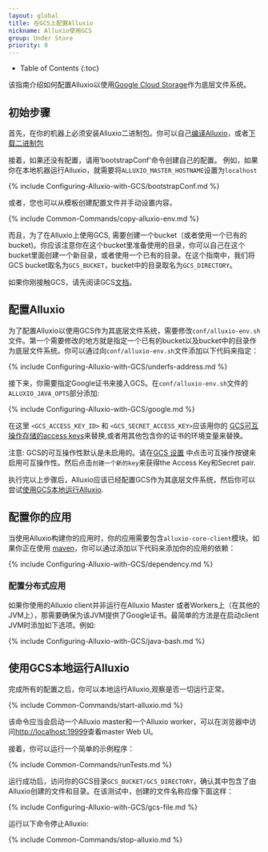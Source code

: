 ```yaml
---
layout: global
title: 在GCS上配置Alluxio
nickname: Alluxio使用GCS
group: Under Store
priority: 0
---
```


* Table of Contents
{:toc}

该指南介绍如何配置Alluxio以使用[Google Cloud Storage](https://cloud.google.com/storage/)作为底层文件系统。

## 初始步骤

首先，在你的机器上必须安装Alluxio二进制包。你可以自己[编译Alluxio](Building-Alluxio-Master-Branch.html)，或者[下载二进制包](Running-Alluxio-Locally.html)

接着，如果还没有配置，请用‘bootstrapConf'命令创建自己的配置。
例如，如果你在本地机器运行Alluxio，就需要将`ALLUXIO_MASTER_HOSTNAME`设置为`localhost`

{% include Configuring-Alluxio-with-GCS/bootstrapConf.md %}

或者，您也可以从模板创建配置文件并手动设置内容。

{% include Common-Commands/copy-alluxio-env.md %}

而且，为了在Alluxio上使用GCS, 需要创建一个bucket（或者使用一个已有的bucket)。你应该注意你在这个bucket里准备使用的目录，你可以自己在这个bucket里面创建一个新目录，或者使用一个已有的目录。在这个指南中，我们将GCS bucket取名为`GCS_BUCKET`，bucket中的目录取名为`GCS_DIRECTORY`。

如果你刚接触GCS，请先阅读GCS[文档](https://cloud.google.com/storage/docs/overview)。

## 配置Alluxio

为了配置Alluxio以使用GCS作为其底层文件系统，需要修改`conf/alluxio-env.sh`文件。第一个需要修改的地方就是指定一个已有的bucket以及bucket中的目录作为底层文件系统。你可以通过向`conf/alluxio-env.sh`文件添加以下代码来指定：

{% include Configuring-Alluxio-with-GCS/underfs-address.md %}

接下来，你需要指定Google证书来接入GCS。在`conf/alluxio-env.sh`文件的
`ALLUXIO_JAVA_OPTS`部分添加:

{% include Configuring-Alluxio-with-GCS/google.md %}

在这里 `<GCS_ACCESS_KEY_ID>` 和 `<GCS_SECRET_ACCESS_KEY>`应该用你的
[GCS可互操作存储的access keys](https://console.cloud.google.com/storage/settings)来替换,或者用其他包含你的证书的环境变量来替换。

注意: GCS的可互操作性默认是未启用的。请在[GCS 设置](https://console.cloud.google.com/storage/settings) 中点击可互操作按键来启用可互操作性。然后点击`创建一个新的key`来获得the Access Key和Secret pair.

执行完以上步骤后，Alluxio应该已经配置GCS作为其底层文件系统，然后你可以尝试[使用GCS本地运行Alluxio](#running-alluxio-locally-with-gcs).

## 配置你的应用

当使用Alluxio构建你的应用时，你的应用需要包含`alluxio-core-client`模块。如果你正在使用 [maven](https://maven.apache.org/)，你可以通过添加以下代码来添加你的应用的依赖：

{% include Configuring-Alluxio-with-GCS/dependency.md %}

### 配置分布式应用

如果你使用的Alluxio client并非运行在Alluxio Master 或者Workers上（在其他的JVM上），那需要确保为该JVM提供了Google证书。最简单的方法是在启动client JVM时添加如下选项。例如:

{% include Configuring-Alluxio-with-GCS/java-bash.md %}

## 使用GCS本地运行Alluxio

完成所有的配置之后，你可以本地运行Alluxio,观察是否一切运行正常。

{% include Common-Commands/start-alluxio.md %}

该命令应当会启动一个Alluxio master和一个Alluxio worker，可以在浏览器中访问[http://localhost:19999](http://localhost:19999)查看master Web UI。

接着，你可以运行一个简单的示例程序：

{% include Common-Commands/runTests.md %}

运行成功后，访问你的GCS目录`GCS_BUCKET/GCS_DIRECTORY`，确认其中包含了由Alluxio创建的文件和目录。在该测试中，创建的文件名称应像下面这样：

{% include Configuring-Alluxio-with-GCS/gcs-file.md %}

运行以下命令停止Alluxio:

{% include Common-Commands/stop-alluxio.md %}
